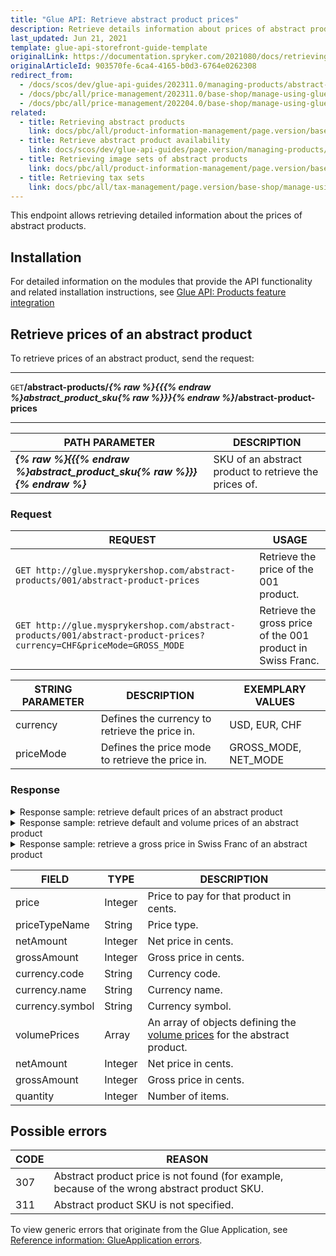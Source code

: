 ```yaml
---
title: "Glue API: Retrieve abstract product prices"
description: Retrieve details information about prices of abstract products.
last_updated: Jun 21, 2021
template: glue-api-storefront-guide-template
originalLink: https://documentation.spryker.com/2021080/docs/retrieving-abstract-product-prices
originalArticleId: 903570fe-6ca4-4165-b0d3-6764e0262308
redirect_from:
  - /docs/scos/dev/glue-api-guides/202311.0/managing-products/abstract-products/retrieving-abstract-product-prices.html
  - /docs/pbc/all/price-management/202311.0/base-shop/manage-using-glue-api/retrieve-abstract-product-prices.html
  - /docs/pbc/all/price-management/202204.0/base-shop/manage-using-glue-api/glue-api-retrieve-abstract-product-prices.html
related:
  - title: Retrieving abstract products
    link: docs/pbc/all/product-information-management/page.version/base-shop/manage-using-glue-api/abstract-products/glue-api-retrieve-abstract-products.html
  - title: Retrieve abstract product availability
    link: docs/scos/dev/glue-api-guides/page.version/managing-products/abstract-products/retrieving-abstract-product-availability.html
  - title: Retrieving image sets of abstract products
    link: docs/pbc/all/product-information-management/page.version/base-shop/manage-using-glue-api/abstract-products/glue-api-retrieve-image-sets-of-abstract-products.html
  - title: Retrieving tax sets
    link: docs/pbc/all/tax-management/page.version/base-shop/manage-using-glue-api/retrieve-tax-sets.html
---
```


This endpoint allows retrieving detailed information about the prices of abstract products.

## Installation

For detailed information on the modules that provide the API functionality and related installation instructions, see [Glue API: Products feature integration](/docs/scos/dev/feature-integration-guides/{{site.version}}/glue-api/glue-api-product-feature-integration.html)

## Retrieve prices of an abstract product

To retrieve prices of an abstract product, send the request:

***
`GET`**/abstract-products/*{% raw %}{{{% endraw %}abstract_product_sku{% raw %}}}{% endraw %}*/abstract-product-prices**
***

| PATH PARAMETER | DESCRIPTION |
| --- | --- |
| ***{% raw %}{{{% endraw %}abstract_product_sku{% raw %}}}{% endraw %}*** | SKU of an abstract product to retrieve the prices of.|
### Request

| REQUEST | USAGE |
| --- | --- |
| `GET http://glue.mysprykershop.com/abstract-products/001/abstract-product-prices` | Retrieve the price of the 001 product. |
| `GET http://glue.mysprykershop.com/abstract-products/001/abstract-product-prices?currency=CHF&priceMode=GROSS_MODE` | Retrieve the gross price of the 001 product in Swiss Franc. |


| STRING PARAMETER | DESCRIPTION | EXEMPLARY VALUES |
| --- | --- | --- |
| currency | Defines the currency to retrieve the price in. | USD, EUR, CHF |
| priceMode | Defines the price mode to retrieve the price in. | GROSS_MODE, NET_MODE |

### Response

<details><summary markdown='span'>Response sample: retrieve default prices of an abstract product</summary>

```json
{
    "data": [
        {
            "type": "abstract-product-prices",
            "id": "001",
            "attributes": {
                "price": 9999,
                "prices": [
                    {
                        "priceTypeName": "DEFAULT",
                        "netAmount": null,
                        "grossAmount": 9999,
                        "currency": {
                            "code": "EUR",
                            "name": "Euro",
                            "symbol": "€"
                        }
                    },
                    {
                        "priceTypeName": "ORIGINAL",
                        "netAmount": null,
                        "grossAmount": 12564,
                        "currency": {
                            "code": "EUR",
                            "name": "Euro",
                            "symbol": "€"
                        }
                    }
                ]
            },
            "links": {
                "self": "http://glue.mysprykershop.com/abstract-products/001/abstract-product-prices"
            }
        }
    ],
    "links": {
        "self": "http://glue.mysprykershop.com/abstract-products/001/abstract-product-prices"
    }
}
```
</details>

<details>  
<summary markdown='span'>Response sample: retrieve default and volume prices of an abstract product</summary>

```json    
{
    "data": [
        {
            "type": "abstract-product-prices",
            "id": "093",
            "attributes": {
                "price": 24899,
                "prices": [
                    {
                        "priceTypeName": "DEFAULT",
                        "netAmount": null,
                        "grossAmount": 24899,
                        "currency": {
                            "code": "EUR",
                            "name": "Euro",
                            "symbol": "€"
                        },
                        "volumePrices": [
                            {
                                "netAmount": 150,
                                "grossAmount": 165,
                                "quantity": 5
                            },
                            {
                                "netAmount": 145,
                                "grossAmount": 158,
                                "quantity": 10
                            },
                            {
                                "netAmount": 140,
                                "grossAmount": 152,
                                "quantity": 20
                            }
                        ]
                    }
                ]
            },
            "links": {
                "self": "https://glue.mysprykershop.com/abstract-products/093/abstract-product-prices"
            }
        }
    ],
    "links": {
        "self": "https://glue.mysprykershop.com/abstract-products/093/abstract-product-prices"
    }
}
```
</details>

<details><summary markdown='span'>Response sample: retrieve a gross price in Swiss Franc of an abstract product</summary>

 ```json
    {
    "data": [
        {
            "type": "abstract-product-prices",
            "id": "001",
            "attributes": {
                "price": 11499,
                "prices": [
                    {
                        "priceTypeName": "DEFAULT",
                        "netAmount": null,
                        "grossAmount": 11499,
                        "currency": {
                            "code": "CHF",
                            "name": "Swiss Franc",
                            "symbol": "CHF"
                        }
                    },
                    {
                        "priceTypeName": "ORIGINAL",
                        "netAmount": null,
                        "grossAmount": 14449,
                        "currency": {
                            "code": "CHF",
                            "name": "Swiss Franc",
                            "symbol": "CHF"
                        }
                    }
                ]
            },
            "links": {
                "self": "http://glue.mysprykershop.com/abstract-products/001/abstract-product-prices"
            }
        }
    ],
    "links": {
        "self": "http://glue.mysprykershop.com/abstract-products/001/items?currency=CHF&priceMode=GROSS_MODE"
    }
}
```
</details>

<a name="abstract-product-prices-response-attributes"></a>

| FIELD | TYPE | DESCRIPTION |
| --- | --- | --- |
| price | Integer | Price to pay for that product in cents. |
| priceTypeName | String | Price type. |
| netAmount | Integer | Net price in cents. |
| grossAmount | Integer | Gross price in cents. |
| currency.code | String | Currency code. |
| currency.name | String | Currency name. |
| currency.symbol | String | Currency symbol. |
| volumePrices | Array | An array of objects defining the [volume prices](/docs/pbc/all/price-management/{{site.version}}/base-shop/prices-feature-overview/volume-prices-overview.html) for the abstract product. |
| netAmount | Integer | Net price in cents. |
| grossAmount | Integer | Gross price in cents. |
| quantity | Integer | Number of items. |

## Possible errors

| CODE | REASON |
| --- | --- |
| 307 | Abstract product price is not found (for example, because of the wrong abstract product SKU. |
| 311 | Abstract product SKU is not specified. |

To view generic errors that originate from the Glue Application, see [Reference information: GlueApplication errors](/docs/scos/dev/glue-api-guides/{{site.version}}/old-glue-infrastructure/reference-information-glueapplication-errors.html).
